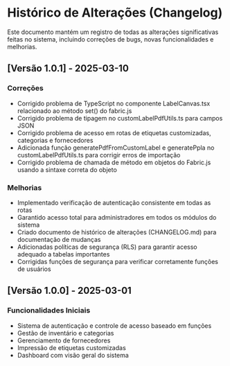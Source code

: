 
# Histórico de Alterações (Changelog)

Este documento mantém um registro de todas as alterações significativas feitas no sistema, incluindo correções de bugs, novas funcionalidades e melhorias.

## [Versão 1.0.1] - 2025-03-10

### Correções
- Corrigido problema de TypeScript no componente LabelCanvas.tsx relacionado ao método set() do fabric.js
- Corrigido problema de tipagem no customLabelPdfUtils.ts para campos JSON
- Corrigido problema de acesso em rotas de etiquetas customizadas, categorias e fornecedores
- Adicionada função generatePdfFromCustomLabel e generatePpla no customLabelPdfUtils.ts para corrigir erros de importação
- Corrigido problema de chamada de método em objetos do Fabric.js usando a sintaxe correta do objeto

### Melhorias
- Implementado verificação de autenticação consistente em todas as rotas
- Garantido acesso total para administradores em todos os módulos do sistema
- Criado documento de histórico de alterações (CHANGELOG.md) para documentação de mudanças
- Adicionadas políticas de segurança (RLS) para garantir acesso adequado a tabelas importantes
- Corrigidas funções de segurança para verificar corretamente funções de usuários

## [Versão 1.0.0] - 2025-03-01

### Funcionalidades Iniciais
- Sistema de autenticação e controle de acesso baseado em funções
- Gestão de inventário e categorias
- Gerenciamento de fornecedores
- Impressão de etiquetas customizadas
- Dashboard com visão geral do sistema

